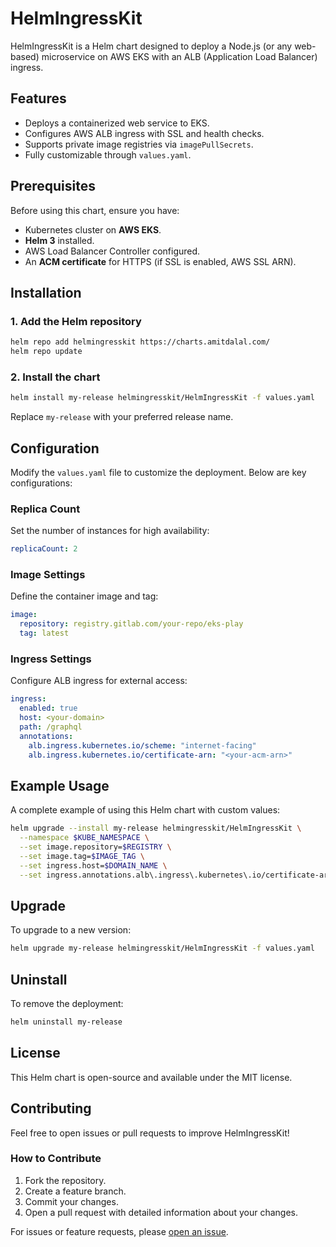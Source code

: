 # HelmIngressKit

HelmIngressKit is a Helm chart designed to deploy a Node.js (or any web-based) microservice on AWS EKS with an ALB (Application Load Balancer) ingress.

## Features
- Deploys a containerized web service to EKS.
- Configures AWS ALB ingress with SSL and health checks.
- Supports private image registries via `imagePullSecrets`.
- Fully customizable through `values.yaml`.

## Prerequisites
Before using this chart, ensure you have:
- Kubernetes cluster on **AWS EKS**.
- **Helm 3** installed.
- AWS Load Balancer Controller configured.
- An **ACM certificate** for HTTPS (if SSL is enabled, AWS SSL ARN).

## Installation
### 1. Add the Helm repository
```sh
helm repo add helmingresskit https://charts.amitdalal.com/
helm repo update
```

### 2. Install the chart
```sh
helm install my-release helmingresskit/HelmIngressKit -f values.yaml
```
Replace `my-release` with your preferred release name.

## Configuration
Modify the `values.yaml` file to customize the deployment. Below are key configurations:

### **Replica Count**
Set the number of instances for high availability:
```yaml
replicaCount: 2
```

### **Image Settings**
Define the container image and tag:
```yaml
image:
  repository: registry.gitlab.com/your-repo/eks-play
  tag: latest
```

### **Ingress Settings**
Configure ALB ingress for external access:
```yaml
ingress:
  enabled: true
  host: <your-domain>
  path: /graphql
  annotations:
    alb.ingress.kubernetes.io/scheme: "internet-facing"
    alb.ingress.kubernetes.io/certificate-arn: "<your-acm-arn>"
```

## Example Usage
A complete example of using this Helm chart with custom values:
```sh
helm upgrade --install my-release helmingresskit/HelmIngressKit \
  --namespace $KUBE_NAMESPACE \
  --set image.repository=$REGISTRY \
  --set image.tag=$IMAGE_TAG \
  --set ingress.host=$DOMAIN_NAME \
  --set ingress.annotations.alb\.ingress\.kubernetes\.io/certificate-arn=$SSL_CERT_ARN
```

## Upgrade
To upgrade to a new version:
```sh
helm upgrade my-release helmingresskit/HelmIngressKit -f values.yaml
```

## Uninstall
To remove the deployment:
```sh
helm uninstall my-release
```

## License
This Helm chart is open-source and available under the MIT license.

## Contributing
Feel free to open issues or pull requests to improve HelmIngressKit!

### How to Contribute
1. Fork the repository.
2. Create a feature branch.
3. Commit your changes.
4. Open a pull request with detailed information about your changes.

For issues or feature requests, please [open an issue](https://github.com/amitsdalal/HelmIngressKit/issues).
